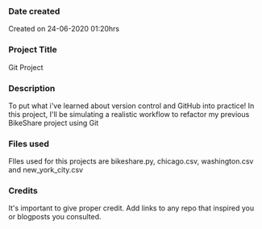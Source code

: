 ### Date created
Created on 24-06-2020 01:20hrs

### Project Title
Git Project 

### Description
To put what i've learned about version control and GitHub into practice! In this project, I'll be simulating a realistic workflow to refactor my previous BikeShare project using Git

### Files used
FIles used for this projects are bikeshare.py, chicago.csv, washington.csv and new_york_city.csv

### Credits
It's important to give proper credit. Add links to any repo that inspired you or blogposts you consulted.

